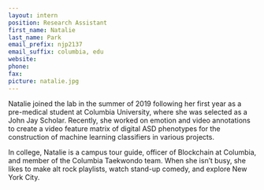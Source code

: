 ```yaml
---
layout: intern
position: Research Assistant
first_name: Natalie
last_name: Park
email_prefix: njp2137
email_suffix: columbia, edu
website:
phone:
fax:
picture: natalie.jpg
---
```


Natalie joined the lab in the summer of 2019 following her first year as a pre-medical student at Columbia University, where she was selected as a John Jay Scholar. Recently, she worked on emotion and video annotations to create a video feature matrix of digital ASD phenotypes for the construction of machine learning classifiers in various projects.

In college, Natalie is a campus tour guide, officer of Blockchain at Columbia, and member of the Columbia Taekwondo team. When she isn’t busy, she likes to make alt rock playlists, watch stand-up comedy, and explore New York City.
